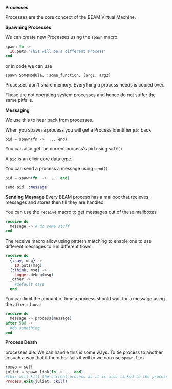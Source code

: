 **Processes**


Processes are the core concept of the BEAM Virtual Machine.

**Spawning Processes**

We can create new Processes using the `spawn` macro.

```Elixir
spawn fn ->
  IO.puts "This will be a different Process"
end
```

or in code we can use

`spawn SomeModule, :some_function, [arg1, arg2]`

Processes don't share memory. Everything a process needs is copied over.

These are not operating system processes and hence do not suffer the same pitfalls.

**Messaging**

We use this to hear back from processes.

When you spawn a process you will get a Process Identifier `pid` back

`pid = spawn(fn ->  ... end)`

You can also get the current process's pid using `self()`

A `pid` is an elixir core data type.

You can send a process a message using `send()`


```Elixir
pid = spawn(fn  ->  ... end)

send pid, :message
```

**Sending Message**
Every BEAM process has a mailbox that recieves messages and stores then till they are handled.

You can use the `receive` macro to get messages out of these mailboxes

```Elixir
receive do
  message -> # do some stuff
end  
```
The receive macro allow using pattern matching to enable one to use different messages to run different flows

```Elixir
receive do
  {:say, msg} ->
    IO.puts(msg)
  {:think, msg} ->
    Logger.debug(msg)
  _other ->
    #default case
  end
```

You can limit the amount of time a process should wait for a message using the `after clause`

```Elixir
receive do
  message -> process(message)
after 500 ->
  #do something
end
```

**Process Death**

processes die.
We can handle this is some ways. To tie process to another in such a way that if the other fails it will to we can use `spawn_link`

```Elixir
romeo = self
juliet = spawn_link(fn -> ... end)
#this will kill the current process as it is also linked to the process we are killing
Process.exit(juliet, :kill)
```
